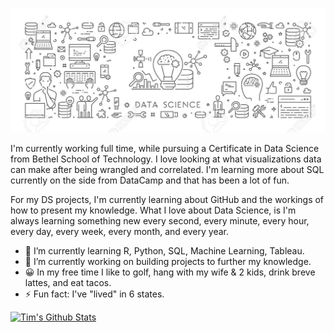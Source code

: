 ![Banner](https://github.com/timcalhoun/timcalhoun/blob/master/Data%20Science%20Banner.png)

I'm currently working full time, while pursuing a Certificate in Data Science from Bethel School of Technology. I love looking at what visualizations data can make after being wrangled and correlated.  I'm learning more about SQL currently on the side from DataCamp and that has been a lot of fun.

For my DS projects, I'm currently learning about GitHub and the workings of how to present my knowledge.  What I love about Data Science, is I'm always learning something new every second, every minute, every hour, every day, every week, every month, and every year. 

- 🌱 I’m currently learning R, Python, SQL, Machine Learning, Tableau.
- 🔭 I’m currently working on building projects to further my knowledge.
- 😀 In my free time I like to golf, hang with my wife & 2 kids, drink breve lattes, and eat tacos.
- ⚡ Fun fact: I've "lived" in 6 states.

[![Tim's Github Stats](https://github-readme-stats.vercel.app/api?username=timcalhoun)](https://github.com/anuraghazra/github-readme-stats)
